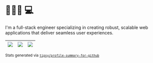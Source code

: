 # 👳🏻‍♂️ 💻

I'm a full-stack engineer specializing in creating robust, scalable web applications that deliver seamless user experiences.

|![](https://github-profile-summary-cards.vercel.app/api/cards/stats?username=JagroopBagri&theme=dracula)|![](https://github-profile-summary-cards.vercel.app/api/cards/repos-per-language?username=JagroopBagri&theme=dracula)|![](https://github-profile-summary-cards.vercel.app/api/cards/most-commit-language?username=JagroopBagri&theme=dracula)|
|-----|------|------|
 
<sub>Stats generated via [`tipsy/profile-summary-for-github`](https://github.com/tipsy/profile-summary-for-github)</sub>

<!--
**JagroopBagri/JagroopBagri** is a ✨ _special_ ✨ repository because its `README.md` (this file) appears on your GitHub profile.

Here are some ideas to get you started:

- 🔭 I’m currently working on ...
- 🌱 I’m currently learning ...
- 👯 I’m looking to collaborate on ...
- 🤔 I’m looking for help with ...
- 💬 Ask me about ...
- 📫 How to reach me: ...
- 😄 Pronouns: ...
- ⚡ Fun fact: ...

I'm a self-taught software engineer with more than three years of professional experience. Originally coming from a medical background, my journey into software development began out of curiosity and a genuine passion for technology and problem-solving. Currently, I specialize in creating robust, scalable web applications that deliver seamless user experiences.

-->

<!--

